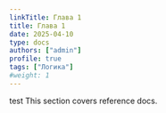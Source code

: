 ```yaml
---
linkTitle: Глава 1
title: Глава 1
date: 2025-04-10
type: docs
authors: ["admin"]
profile: true
tags: ["Логика"]
#weight: 1
---
```


test This section covers reference docs.